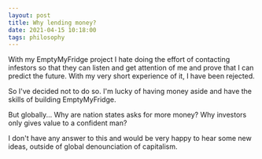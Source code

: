 ```yaml
---
layout: post
title: Why lending money?
date: 2021-04-15 10:18:00
tags: philosophy
---
```


With my EmptyMyFridge project I hate doing the effort of contacting infestors so that they can listen and get attention of me and prove that I can predict the future. With my very short experience of it, I have been rejected.

So I've decided not to do so. I'm lucky of having money aside and have the skills of building EmptyMyFridge. 

But globally... Why are nation states asks for more money? Why investors only gives value to a confident man? 

I don't have any answer to this and would be very happy to hear some new ideas, outside of global denounciation of capitalism.